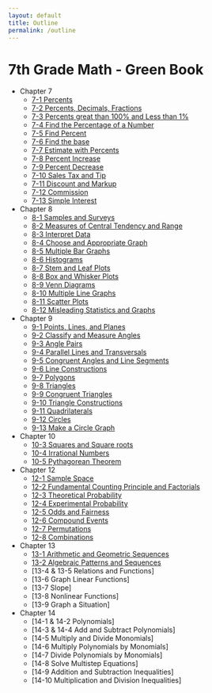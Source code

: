 ```yaml
---
layout: default
title: Outline
permalink: /outline
---
```


# 7th Grade Math - Green Book

* Chapter 7
   * [7-1 Percents](7-1-Percents)
   * [7-2 Percents, Decimals, Fractions](7-2-Percents)
   * [7-3 Percents great than 100% and Less than 1%](7-3-Percents)
   * [7-4 Find the Percentage of a Number](7-4-Find-Percentage)
   * [7-5 Find Percent](7-5-Find-Percent)
   * [7-6 Find the base](7-6-Findbase)
   * [7-7 Estimate with Percents](7-7-EstimatePercents)
   * [7-8 Percent Increase](7-8-PercentIncrease)
   * [7-9 Percent Decrease](7-9-PercentDecrease)
   * [7-10 Sales Tax and Tip](7-10-SalesTaxTip)
   * [7-11 Discount and Markup](7-11-DiscountMarkup)
   * [7-12 Commission](7-12-Commission)
   * [7-13 Simple Interest](7-13-SimpleInterest)
* Chapter 8
   * [8-1 Samples and Surveys](8-1-Samples-green)
   * [8-2 Measures of Central Tendency and Range](8-2-MeasuresCentralTendency)
   * [8-3 Interpret Data](8-3-InterpretData)
   * [8-4 Choose and Appropriate Graph](8-4-ChooseGraph)
   * [8-5 Multiple Bar Graphs](8-5-MultipleBarGraphs)
   * [8-6 Histograms](8-6-Histograms)
   * [8-7 Stem and Leaf Plots](8-7-StemLeaf)
   * [8-8 Box and Whisker Plots](8-8-BoxWhisker)
   * [8-9 Venn Diagrams](8-9-Venn)
   * [8-10 Multiple Line Graphs](8-10-MultipleLine)
   * [8-11 Scatter Plots](8-11-ScatterPlots)
   * [8-12 Misleading Statistics and Graphs](8-12-MisleadingStatistics)
 * Chapter 9
    * [9-1 Points, Lines, and Planes](9-1-Points)
    * [9-2 Classify and Measure Angles](9-2-ClassifyAngles)
    * [9-3 Angle Pairs](9-3-AnglePairs)
    * [9-4 Parallel Lines and Transversals](9-4-Transversals)
    * [9-5 Congruent Angles and Line Segments](9-5-CongruentAngles)
    * [9-6 Line Constructions](9-6-LineConstruction)
    * [9-7 Polygons](9-7-Polygons)
    * [9-8 Triangles](9-8-Triangles)
    * [9-9 Congruent Triangles](9-9-CongruentTriangles)
    * [9-10 Triangle Constructions](9-10-TriangleConstruction)
    * [9-11 Quadrilaterals](9-11-Quadrilaterals)
    * [9-12 Circles](9-12-Circles)
    * [9-13 Make a Circle Graph](9-13-MakeCircleGraph)
  * Chapter 10
    * [10-3 Squares and Square roots](10-3-SquaresRoots)
    * [10-4 Irrational Numbers](10-4-Irrational-Numbers)
    * [10-5 Pythagorean Theorem](10-5-Pythagorean)
  * Chapter 12
    * [12-1 Sample Space](12-1-SampleSpace)
    * [12-2 Fundamental Counting Principle and Factorials](12-2-CountingPrinciple)
    * [12-3 Theoretical Probability](12-3-Theoretical)
    * [12-4 Experimental Probability](12-4-Experimental)
    * [12-5 Odds and Fairness](12-5-OddsFairness)
    * [12-6 Compound Events](12-6-Compound)
    * [12-7 Permutations](12-7-Permutations)
    * [12-8 Combinations](12-8-Combinations)
  * Chapter 13
    * [13-1 Arithmetic and Geometric Sequences](13-1-Sequences)
    * [13-2 Algebraic Patterns and Sequences](13-2-AlgebraicPatterns)
    * [13-4 & 13-5 Relations and Functions]
    * [13-6 Graph Linear Functions]
    * [13-7 Slope]
    * [13-8 Nonlinear Functions]
    * [13-9 Graph a Situation]
  * Chapter 14
    * [14-1 & 14-2 Polynomials]
    * [14-3 & 14-4 Add and Subtract Polynomials]
    * [14-5 Multiply and Divide Monomials]
    * [14-6 Multiply Polynomials by Monomials]
    * [14-7 Divide Polynomials by Monomials]
    * [14-8 Solve Multistep Equations]
    * [14-9 Addition and Subtraction Inequalities]
    * [14-10 Multiplication and Division Inequalities]
  
